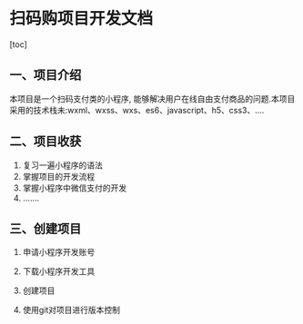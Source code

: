 # 扫码购项目开发文档

[toc]

## 一、项目介绍

本项目是一个扫码支付类的小程序, 能够解决用户在线自由支付商品的问题.本项目采用的技术栈未:wxml、wxss、wxs、es6、javascript、h5、css3、....

## 二、项目收获

1. 复习一遍小程序的语法
2. 掌握项目的开发流程
3. 掌握小程序中微信支付的开发
4. .......

## 三、创建项目

1. 申请小程序开发账号

2. 下载小程序开发工具

3. 创建项目

4. 使用git对项目进行版本控制

   

